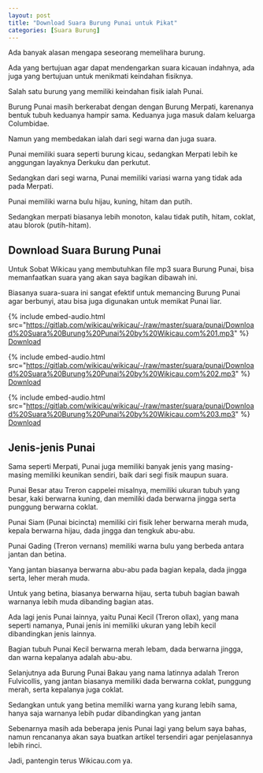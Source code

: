 ```yaml
---
layout: post
title: "Download Suara Burung Punai untuk Pikat"
categories: [Suara Burung]
---
```


Ada banyak alasan mengapa seseorang memelihara burung.

Ada yang bertujuan agar dapat mendengarkan suara kicauan indahnya, ada juga yang bertujuan untuk menikmati keindahan fisiknya.

Salah satu burung yang memiliki keindahan fisik ialah Punai.

Burung Punai masih berkerabat dengan dengan Burung Merpati, karenanya bentuk tubuh keduanya hampir sama. Keduanya juga masuk dalam keluarga Columbidae.

Namun yang membedakan ialah dari segi warna dan juga suara.

Punai memiliki suara seperti burung kicau, sedangkan Merpati lebih ke anggungan layaknya Derkuku dan perkutut.

Sedangkan dari segi warna, Punai memiliki variasi warna yang tidak ada pada Merpati.

Punai memiliki warna bulu hijau, kuning, hitam dan putih.

Sedangkan merpati biasanya lebih monoton, kalau tidak putih, hitam, coklat, atau blorok (putih-hitam).

## Download Suara Burung Punai

Untuk Sobat Wikicau yang membutuhkan file mp3 suara Burung Punai, bisa memanfaatkan suara yang akan saya bagikan dibawah ini.

Biasanya suara-suara ini sangat efektif untuk memancing Burung Punai agar berbunyi, atau bisa juga digunakan untuk memikat Punai liar.

{% include embed-audio.html src="https://gitlab.com/wikicau/wikicau/-/raw/master/suara/punai/Download%20Suara%20Burung%20Punai%20by%20Wikicau.com%201.mp3" %}
[Download](https://bit.ly/2TR9CPq)

{% include embed-audio.html src="https://gitlab.com/wikicau/wikicau/-/raw/master/suara/punai/Download%20Suara%20Burung%20Punai%20by%20Wikicau.com%202.mp3" %}
[Download](https://bit.ly/2W39pLM)

{% include embed-audio.html src="https://gitlab.com/wikicau/wikicau/-/raw/master/suara/punai/Download%20Suara%20Burung%20Punai%20by%20Wikicau.com%203.mp3" %}
[Download](https://bit.ly/3d0ZU66)

## Jenis-jenis Punai

Sama seperti Merpati, Punai juga memiliki banyak jenis yang masing-masing memiliki keunikan sendiri, baik dari segi fisik maupun suara.

Punai Besar atau Treron cappelei misalnya, memiliki ukuran tubuh yang besar, kaki berwarna kuning, dan memiliki dada berwarna jingga serta punggung berwarna coklat.

Punai Siam (Punai bicincta) memiliki ciri fisik leher berwarna merah muda, kepala berwarna hijau, dada jingga dan tengkuk abu-abu.

Punai Gading (Treron vernans) memiliki warna bulu yang berbeda antara jantan dan betina.

Yang jantan biasanya berwarna abu-abu pada bagian kepala, dada jingga serta, leher merah muda.

Untuk yang betina, biasanya berwarna hijau, serta tubuh bagian bawah warnanya lebih muda dibanding bagian atas.

Ada lagi jenis Punai lainnya, yaitu Punai Kecil (Treron ollax), yang mana seperti namanya, Punai jenis ini memiliki ukuran yang lebih kecil dibandingkan jenis lainnya.

Bagian tubuh Punai Kecil berwarna merah lebam, dada berwarna jingga, dan warna kepalanya adalah abu-abu.

Selanjutnya ada Burung Punai Bakau yang nama latinnya adalah Treron Fulvicollis, yang jantan biasanya memiliki dada berwarna coklat, punggung merah, serta kepalanya juga coklat.

Sedangkan untuk yang betina memiliki warna yang kurang lebih sama, hanya saja warnanya lebih pudar dibandingkan yang jantan

Sebenarnya masih ada beberapa jenis Punai lagi yang belum saya bahas, namun rencananya akan saya buatkan artikel tersendiri agar penjelasannya lebih rinci.

Jadi, pantengin terus Wikicau.com ya.